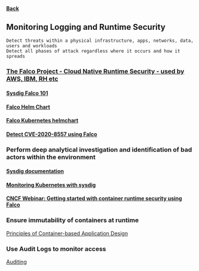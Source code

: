 #### [Back](README.md)
## Monitoring Logging and Runtime Security

    Detect threats within a physical infrastructure, apps, networks, data, users and workloads
    Detect all phases of attack regardless where it occurs and how it spreads


### [The Falco Project - Cloud Native Runtime Security - used by AWS, IBM, RH etc](https://falco.org/docs/)
#### [Sysdig Falco 101](https://learn.sysdig.com/falco-101)
#### [Falco Helm Chart](https://github.com/falcosecurity/charts/tree/master/falco)
#### [Falco Kubernetes helmchart](https://github.com/falcosecurity/charts)
#### [Detect CVE-2020-8557 using Falco](https://falco.org/blog/detect-cve-2020-8557/)

### Perform deep analytical investigation and identification of bad actors within the environment
#### [Sysdig documentation](https://docs.sysdig.com/)
#### [Monitoring Kubernetes with sysdig](https://kubernetes.io/blog/2015/11/monitoring-kubernetes-with-sysdig/)
#### [CNCF Webinar: Getting started with container runtime security using Falco](https://youtu.be/VEFaGjfjfyc)


### Ensure immutability of containers at runtime
[Principles of Container-based Application Design](https://kubernetes.io/docs/tasks/debug-application-cluster/audit/)

### Use Audit Logs to monitor access
[Auditing](https://kubernetes.io/docs/tasks/debug/debug-cluster/audit/)
